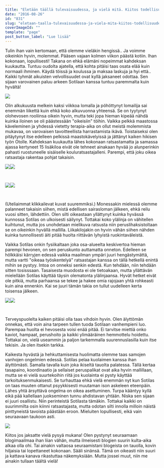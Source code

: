 ```yaml
---
title: "Eletään täällä tulevaisuudessa, ja vielä mitä. Kiitos todellisuudesta, ja keinoista paeta sitä."
date: "2016-08-26"
id: "831"
slug: "eletaan-taalla-tulevaisuudessa-ja-viela-mita-kiitos-todellisuudesta-ja-keinoista-paeta-sita"
coverImageId: ""
template: "page"
post_button_label: "Lue lisää"
---
```


Tulin ihan vain kertomaan, että olemme vieläkin hengissä.. Ja voimme oikeinkin hyvin, molemmat. Pääsen vajaan kolmen viikon päästä kotiin. Ihan kokonaan, lopullisesti! Takana on ehkä elämäni nopeimmat kahdeksan kuukautta. Tuntuu oudolta ajatella, että kohta pitäisi taas osata elää kuin normaali ihminen. Käydä töissä ja koulussa ja maksaa laskuja ja hyi että.. Kaikki tyhmät aikuisten velvollisuudet ovat kyllä jaksaneet odottaa. Sen sijaan varovainen paluu arkeen Sotilaan kanssa tuntuu paremmalta kuin hyvältä!

[![](images/IMG_8492_.png)](https://qpm.kda.mybluehost.me/wp-content/uploads/2016/08/IMG_8492_.png)

Olin alkukuusta melkein kaksi viikkoa lomalla ja pöhöttynyt lomailija sai enemmän liikettä kuin ehkä koko alkuvuonna yhteensä. Se on tyytynyt olohevosen rooliinsa oikein hyvin, mutta teki jopa hieman kipeää nähdä kuinka iloinen se oli päästessään "oikeisiin" töihin. Vaikka pelkkä maastossa käveleminen ja yhdessä vietetty terapia-aika on ollut meistä molemmista mukavaa, on varovaisen tavoitteellista harrastamista ikävä. Toistaiseksi olen pitäytynyt itse edelleen pelkissä maastokävelyissä ja jättänyt kaiken hikisen työn Otolle. Kahdeksan kuukautta lähes kokonaan ratsastamatta ja samassa ajassa kertyneet 15 lisäkiloa eivät ole tehneet ainakaan hyvää jo alunperinkin pahasti ruostuneelle sisäiselle kouluratsastajalleni. Parempi, että joku oikea ratsastaja rakentaa pohjat takaisin.

[![](images/IMG_8359_-300x200.png)](https://qpm.kda.mybluehost.me/wp-content/uploads/2016/08/IMG_8359_.png)[![](images/IMG_8442_-300x200.png)](https://qpm.kda.mybluehost.me/wp-content/uploads/2016/08/IMG_8442_.png)

 

[![](images/IMG_8431_-300x200.png)](https://qpm.kda.mybluehost.me/wp-content/uploads/2016/08/IMG_8431_.png)[![](images/IMG_8725_2_-300x200.png)](https://qpm.kda.mybluehost.me/wp-content/uploads/2016/08/IMG_8725_2_.png)

 

(Uteliaimmat klikkailevat kuvat suuremmiksi.) Monessakin mielessä olemme palanneet takaisin siihen, mistä edellisen sairasloman jälkeen, ehkä reilu vuosi sitten, lähdettiin. Olen silti oikeastaan yllättynyt kuinka hyvässä kunnossa Sotilas on ulkoisesti säilynyt. Tottakai koko ylälinja on vähitellen kuihtunut, mutta jos unohdetaan mielikuva ratsusta niin peruslihaksistoltaan se on oikeinkin hyvällä mallilla. Liikakilojakin on hyvin vähän siihen nähden kuinka tunnollisesti äiti pitää huolta riittävän lyhyistä ruokintaväleistä.

Vaikka Sotilas onkin fysiikaltaan joka osa-alueelta keskivertoa hieman parempi hevonen, on sen peruskunto auttamatta onneton. Edelleen se hölkkäisi kärryjen edessä vaikka maailman ympäri juuri hengästymättä, mutta vartti "oikeaa työskentelyä" ratsastajan kanssa on tällä hetkellä enintä mihin se pystyy. Intoa on onneksi senkin edestä. Kun tehdään, niin tehdään sitten tosisssaan. Tasaisesta muodosta ei ole tietoakaan, mutta yllättävän mielellään Sotilas käyttää täysin olematonta ylälinjaansa. Hyvät hetket eivät ole pitkiä, mutta parhaansa se tekee ja hakee omia rajojaan yhtä rohkeasti kuin aina ennenkin. Kai se juuri tämän takia on tullut uudelleen kerta toisensa jälkeen.

[![](images/13-image-200x300.png)](https://qpm.kda.mybluehost.me/wp-content/uploads/2016/08/13-image.png)[![](images/3-image-2B-25281-2529-200x300.png)](https://qpm.kda.mybluehost.me/wp-content/uploads/2016/08/3-image-2B-25281-2529.png)

 

Terveyspuolelta kaiken pitäisi olla taas vihdoin hyvin. Olen älyttömän onnekas, että voin aina tarpeen tullen tuoda Sotilaan vanhempieni luo. Parempaa huolta ei hevosesta voisi enää pitää. Ei tarvitse miettiä onko kaviot, hampaat, perushoito ja kaikki ylimääräinen hemmottelu hoidettu. Tottakai on, vielä useammin ja paljon tarkemmalla suurennuslasilla kuin itse tekisin. Ja olen itsekin tarkka.

Kaikesta hyvästä ja hehkuttamisesta huolimatta olemme taas samojen vanhojen ongelmien edessä. Sotilas pelaa kuolaimen kanssa ihan älyttömästi. Samalla tavalla kuin joka ikiseltä tauolta palatessa. Tällä kertaa tasapaino, koordinaatio ja sellaiset peruspalikat ovat aika hyvin mallillaan, mutta se ei vielä suurtekoihin riitä jos kuolainta ei pysty käyttää tarkoituksenmukaisesti. Se turhauttaa ehkä vielä enemmän nyt kun Sotilas on taas muuten ottanut psyykkisesti muutaman ison askeleen eteenpäin. Lähes yhtä ärsyttävä ongelma on oikea asettuminen. Turpa kääntyy kyllä eikä pää kallellaan juokseminen tunnu ahdistavan yhtään. Niska sen sijaan ei juuri osallistu. Niin perinteistä Sotilasta tämäkin. Tottakai kaikki on suurimmilta osin kiinni ratsastajasta, mutta odotan silti innolla milloin näistä pinttyneistä tavoista päästään eroon. Mieluiten lopullisesti, eikä vain seuraavaan taukoon asti.

[![](images/image-2B-25284-2529.png)](https://qpm.kda.mybluehost.me/wp-content/uploads/2016/08/image-2B-25284-2529.png)

Kiitos jos jaksatte vielä pysyä mukana! Olen pystynyt seuraamaan blogimaailmaa ihan liian vähän, mutta ilmeisesti blogien suurin kulta-aika alkaa olla ohi. Tai ainakin valtaosa seuraamistani blogeista on tauolla, kovin hiljaisia tai lopettaneet kokonaan. Sääli sinänsä. Tämä on oikeasti niin suuri ja kattava kanava rikastuttaa näkemyksiään. Mutta jossei muut, niin me ainakin tullaan täältä vielä!

